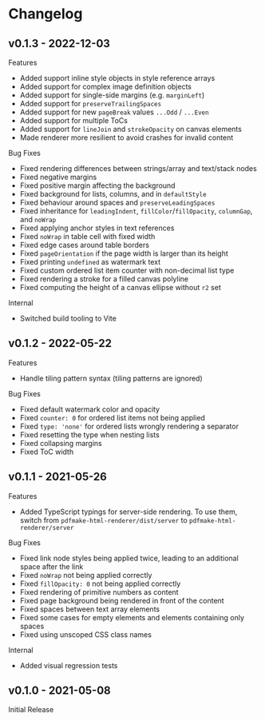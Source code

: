 # Changelog

## v0.1.3 - 2022-12-03

Features

* Added support inline style objects in style reference arrays
* Added support for complex image definition objects
* Added support for single-side margins (e.g. `marginLeft`)
* Added support for `preserveTrailingSpaces`
* Added support for new `pageBreak` values `...Odd` / `...Even`
* Added support for multiple ToCs
* Added support for `lineJoin` and `strokeOpacity` on canvas elements
* Made renderer more resilient to avoid crashes for invalid content

Bug Fixes

* Fixed rendering differences between strings/array and text/stack nodes
* Fixed negative margins
* Fixed positive margin affecting the background
* Fixed background for lists, columns, and in `defaultStyle`
* Fixed behaviour around spaces and `preserveLeadingSpaces`
* Fixed inheritance for `leadingIndent`, `fillColor`/`fillOpacity`, `columnGap`, and `noWrap`
* Fixed applying anchor styles in text references
* Fixed `noWrap` in table cell with fixed width
* Fixed edge cases around table borders
* Fixed `pageOrientation` if the page width is larger than its height
* Fixed printing `undefined` as watermark text
* Fixed custom ordered list item counter with non-decimal list type
* Fixed rendering a stroke for a filled canvas polyline
* Fixed computing the height of a canvas ellipse without `r2` set

Internal

* Switched build tooling to Vite

## v0.1.2 - 2022-05-22

Features

* Handle tiling pattern syntax (tiling patterns are ignored)

Bug Fixes

* Fixed default watermark color and opacity
* Fixed `counter: 0` for ordered list items not being applied
* Fixed `type: 'none'` for ordered lists wrongly rendering a separator
* Fixed resetting the type when nesting lists
* Fixed collapsing margins
* Fixed ToC width

## v0.1.1 - 2021-05-26

Features

* Added TypeScript typings for server-side rendering. To use them, switch from `pdfmake-html-renderer/dist/server` to `pdfmake-html-renderer/server`

Bug Fixes

* Fixed link node styles being applied twice, leading to an additional space after the link
* Fixed `noWrap` not being applied correctly
* Fixed `fillOpacity: 0` not being applied correctly
* Fixed rendering of primitive numbers as content
* Fixed page background being rendered in front of the content
* Fixed spaces between text array elements
* Fixed some cases for empty elements and elements containing only spaces
* Fixed using unscoped CSS class names

Internal

* Added visual regression tests

## v0.1.0 - 2021-05-08

Initial Release
